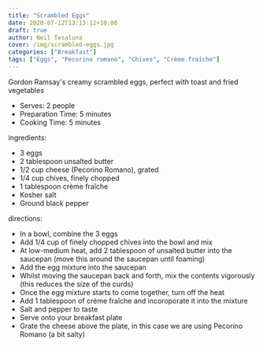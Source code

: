 ```yaml
---
title: "Scrambled Eggs"
date: 2020-07-12T13:13:12+10:00
draft: true
author: Neil Tesaluna
cover: /img/scrambled-eggs.jpg
categories: ["Breakfast"]
tags: ["Eggs", "Pecorino romano", "Chives", "Crème fraîche"]
---
```


Gordon Ramsay's creamy scrambled eggs, perfect with toast and fried vegetables

<!--more-->

- Serves: 2 people
- Preparation Time: 5 minutes
- Cooking Time: 5 minutes

ingredients:
- 3 eggs
- 2 tablespoon unsalted butter
- 1/2 cup cheese (Pecorino Romano), grated
- 1/4 cup chives, finely chopped
- 1 tablespoon crème fraîche
- Kosher salt
- Ground black pepper

directions:
- In a bowl, combine the 3 eggs
- Add 1/4 cup of finely chopped chives into the bowl and mix
- At low-medium heat, add 2 tablespoon of unsalted butter into the saucepan (move this around the saucepan until foaming)
- Add the egg mixture into the saucepan
- Whilst moving the saucepan back and forth, mix the contents vigorously (this reduces the size of the curds)
- Once the egg mixture starts to come together, turn off the heat
- Add 1 tablespoon of crème fraîche and incoroporate it into the mixture
- Salt and pepper to taste
- Serve onto your breakfast plate
- Grate the cheese above the plate, in this case we are using Pecorino Romano (a bit salty)
